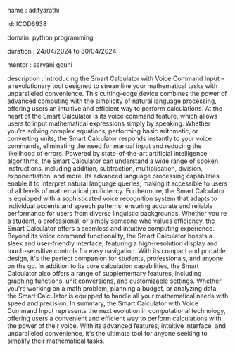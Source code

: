 name : adityarathi

id: ICOD6938

domain: python programming

duration : 24/04/2024 to 30/04/2024

mentor : sarvani gouni

description : 
Introducing the Smart Calculator with Voice Command Input – a revolutionary tool designed to streamline your mathematical tasks with unparalleled convenience. This cutting-edge device combines the power of advanced computing with the simplicity of natural language processing, offering users an intuitive and efficient way to perform calculations.
At the heart of the Smart Calculator is its voice command feature, which allows users to input mathematical expressions simply by speaking. Whether you're solving complex equations, performing basic arithmetic, or converting units, the Smart Calculator responds instantly to your voice commands, eliminating the need for manual input and reducing the likelihood of errors.
Powered by state-of-the-art artificial intelligence algorithms, the Smart Calculator can understand a wide range of spoken instructions, including addition, subtraction, multiplication, division, exponentiation, and more. Its advanced language processing capabilities enable it to interpret natural language queries, making it accessible to users of all levels of mathematical proficiency.
Furthermore, the Smart Calculator is equipped with a sophisticated voice recognition system that adapts to individual accents and speech patterns, ensuring accurate and reliable performance for users from diverse linguistic backgrounds. Whether you're a student, a professional, or simply someone who values efficiency, the Smart Calculator offers a seamless and intuitive computing experience.
Beyond its voice command functionality, the Smart Calculator boasts a sleek and user-friendly interface, featuring a high-resolution display and touch-sensitive controls for easy navigation. With its compact and portable design, it's the perfect companion for students, professionals, and anyone on the go.
In addition to its core calculation capabilities, the Smart Calculator also offers a range of supplementary features, including graphing functions, unit conversions, and customizable settings. Whether you're working on a math problem, planning a budget, or analyzing data, the Smart Calculator is equipped to handle all your mathematical needs with speed and precision.
In summary, the Smart Calculator with Voice Command Input represents the next evolution in computational technology, offering users a convenient and efficient way to perform calculations with the power of their voice. With its advanced features, intuitive interface, and unparalleled convenience, it's the ultimate tool for anyone seeking to simplify their mathematical tasks.
